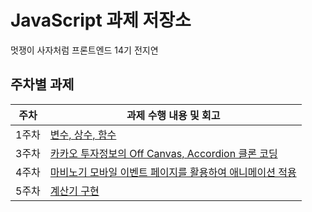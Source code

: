 # JavaScript 과제 저장소

멋쟁이 사자처럼 프론트엔드 14기 전지연

## 주차별 과제

| 주차  | 과제 수행 내용 및 회고                                                           |
| ----- | -------------------------------------------------------------------------------- |
| 1주차 | [변수, 상수, 함수](./src/week1/week1.md)                                         |
| 3주차 | [카카오 투자정보의 Off Canvas, Accordion 클론 코딩](./src/week3/week3.md)        |
| 4주차 | [마비노기 모바일 이벤트 페이지를 활용하여 애니메이션 적용](./src/week4/week4.md) |
| 5주차 | [계산기 구현](./src/week5/week5.md)                                              |
